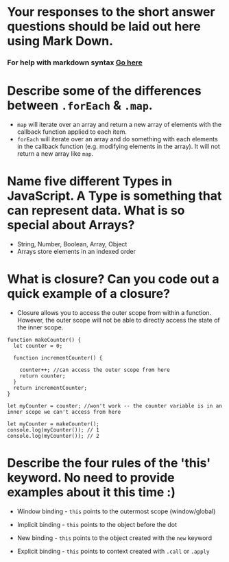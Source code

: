 # Your responses to the short answer questions should be laid out here using Mark Down.
### For help with markdown syntax [Go here](https://github.com/adam-p/markdown-here/wiki/Markdown-Cheatsheet)

# Describe some of the differences between `.forEach` & `.map`.
 * `map` will iterate over an array and return a new array of elements with the callback function applied to each item.
 * `forEach` will iterate over an array and do something with each elements in the callback function (e.g. modifying elements in the array). It will not return a new array like `map`.

# Name five different Types in JavaScript. A Type is something that can represent data. What is so special about Arrays?

 * String, Number, Boolean, Array, Object
 * Arrays store elements in an indexed order

# What is closure? Can you code out a quick example of a closure?

 * Closure allows you to access the outer scope from within a function. However, the outer scope will not be able to directly access the state of the inner scope.
 ```
 function makeCounter() {
   let counter = 0;

   function incrementCounter() {

     counter++; //can access the outer scope from here
     return counter;
   }
   return incrementCounter;
 }

 let myCounter = counter; //won't work -- the counter variable is in an inner scope we can't access from here

 let myCounter = makeCounter();
 console.log(myCounter()); // 1
 console.log(myCounter()); // 2
 ```

# Describe the four rules of the 'this' keyword. No need to provide examples about it this time :)

 * Window binding - `this` points to the outermost scope (window/global)

 * Implicit binding - `this` points to the object before the dot

 * New binding - `this` points to the object created with the `new` keyword

 * Explicit binding - `this` points to context created with `.call` or `.apply`